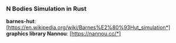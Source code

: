 ### N Bodies Simulation in Rust
**barnes-hut**: [https://en.wikipedia.org/wiki/Barnes%E2%80%93Hut_simulation*]
**graphics library Nannou**: [https://nannou.cc/*]
